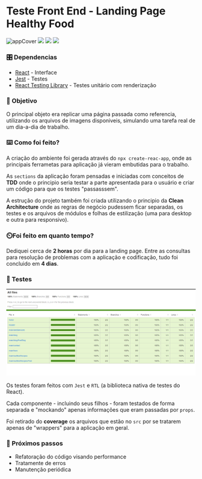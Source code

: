 # Teste Front End - Landing Page Healthy Food
![appCover](./public/cover.gif)
![](https://img.shields.io/badge/Landing%20Page-Healthy%20Food-green) ![](https://img.shields.io/badge/Testes-Jest%20|%20ReactTestingLibrary-blue) ![](https://img.shields.io/badge/html5-CSS3-brow)
 
### 🎛️ Dependencias
 
- [React](https://pt-br.reactjs.org/) - Interface
- [Jest](https://pt-br.reactjs.org/) - Testes
- [React Testing Library](https://testing-library.com/docs/react-testing-library/intro/) - Testes unitário com renderização
 
### 🎯 Objetivo
O principal objeto era replicar uma página passada como referencia, utilizando os arquivos de imagens disponiveis, simulando uma tarefa real de um dia-a-dia de trabalho.
 
 
### ⌨️ Como foi feito?

A criação do ambiente foi gerada através do `npx create-reac-app`, onde as principais ferrametas para aplicação já vieram embutidas para o trabalho.

As `sections` da aplicação foram pensadas e iniciadas com conceitos de **TDD** onde o principio seria testar a parte apresentada para o usuário e criar um código para que os testes "passasssem".

A estrução do projeto também foi criada utilizando o principio da **Clean Architecture** onde as regras de negócio pudessem ficar separadas, os testes e os arquivos de módulos e folhas de estilização (uma para desktop e outra para responsivo).

### ⏲️Foi feito em quanto tempo?

Dediquei cerca de **2 horas** por dia para a landing page. Entre as consultas para resolução de problemas com a aplicação e codificação, tudo foi concluido em **4 dias**.

 
### 🧪 Testes 
![coverage](./public/coverage.png)

Os testes foram feitos com `Jest` e `RTL` (a biblioteca nativa de testes do React).

Cada componente - incluindo seus filhos - foram testados de forma separada e "mockando" apenas informações que eram passadas por `props`.

Foi retirado do **coverage** os arquivos que estão no `src` por se tratarem apenas de "wrappers" para a aplicação em geral.
 
### 🔧 Próximos passos
 
- Refatoração do código visando performance
- Tratamente de erros
- Manutenção periódica
 
 

